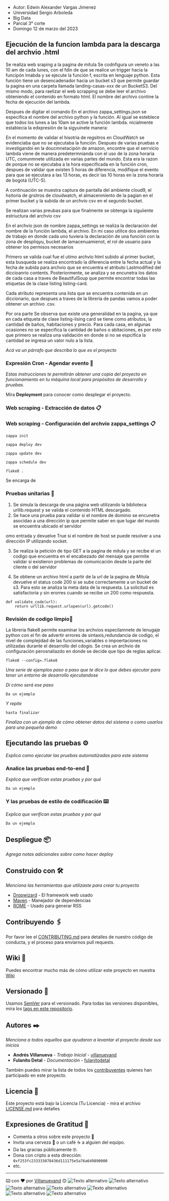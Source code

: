 * Autor: Edwin Alexander Vargas Jimenez 
* Universidad Sergio Arboleda
* Big Data
* Parcial 3° corte
* Domingo 12 de marzo del 2023

## Ejecución de la funcion lambda para la descarga del archvio .html
Se realiza web sraping a la pagina de mitula Se codnfigura un veneto a las 10 am de cada lunes, con el fdin de que se realice un trigger hacia la funcipón lmabda y se ejecute la función f, escrita en lenguaje python.
Esta función tiene un desencadenador hacia un bucket s3 que permite guardar la pagina en una carpeta llamada landing-casas-xxx de un BucketS3.  Del mismo modo, para raelizar el web scrapping se debe leer el archivo obteniendo el contenido en formato html. El nombre del archivo contine la fecha de ejecución del lambda.



Despues de digitar el comando 
En el archivo zappa_settings.json se especifica el nombre del archivo python y la función. Al igual se esteblece que todos los lunes a las 10am se active la función lambda. nicialmente establecia la edxpresión de la sigyuinete manera:

En el momento de validar el hisotria de regsitros en CloudWatch se evidenciaba que no se ejecutaba la función. Despues de varias pruebas e investigandoi en la doucmnetacipón de amazon, encontre que el serrvicio lambda viene de manera predetermnianda con el uso de la zona horaria UTC, comunmnete utilizada en varias partes del mundo. Esta era la razon de porque no se ejecutaba a la hora especificada en la función cron, despues de validar que existen 5 horas de diferencia, modifique el evento para que se ejecutara a las 13 horas, es decir las 10 horas en la zona horaria de bogotá (UTC-5).

A continuación se muestra captura de pantalla del ambiente cloud9, el hsitoria de grsitros de cloudwatch, el almacenmiento de la pagian en el primer bucket y la subida de un archvio csv en el segundo bucket. 

Se realizan varias preubas para que finalmente se obtenga la siguiiente estriuctura del archvio csv








En el archvio json de nombre zappa_settings se realiza la declaración del nombre de la función lambda, el archivo. En mi caso utilice dos ambientes de trabajo en donde cada uno tuviera la declaración de una función con la zona de despliqyu, bucket de lamacenuamienot, el rol de usuario para obtener los permisos necesarios




Primero se valida cual fue el utimo archvio html subido al primer bucket, esta busqueda se realiza encontrado la diferencia entre la fecha actual y la fecha de subida para archvio que se encuentra el atributo Lastmodified del diccioanrio contents. Posteriormente, se analiza y se encunetra los datos de cada casa a traves de BeautifulSoup que permite encontrar todas las etiquetas de la clase listing listing-card. 

Cada atributo representa una lista que se encuentra contenida en un diccionario, que despues a traves de la libreria de pandas vamos a poder obtener un archivo .csv.

Por ora parte 
Se observa que existe una generalidad en la pagina, ya que en cada etiqueta de clase listing-lising card se tiene como atributos, la cantidad de baños, habitaciones y precio. Para cada casa, en algunas ocasiones no se especifica la cantidad de baños o abitaciones, es por esto que primero se realiza una validación en donde si no se espcifica la cantidad se ingresa un valor nulo a la lista.



_Acá va un párrafo que describa lo que es el proyecto_

### Expresión Cron - Agendar evento 🚀

_Estas instrucciones te permitirán obtener una copia del proyecto en funcionamiento en tu máquina local para propósitos de desarrollo y pruebas._

Mira **Deployment** para conocer como desplegar el proyecto.


### Web scraping - Extracción de datos 📋

### Web scraping - Configuración del archvio zappa_settings 📋

```
zappa init
```

```
zappa deploy dev
```
```
zappa update dev
```

```
zappa schedule dev
```

```
flake8 .
```

Se encarga de


### Pruebas unitarias 🔧
1. Se simula la descarga de una página web utilizando la biblioteca urllib.request y se valida el contenido HTML descargado.
2. Se hace una prueba para validar si el nombre de dominio se encunetra asocidao a una dirección ip que permite saber en que lugar del mundo se encuentra ubicado el servidor

omo entrada y devuelve True si el nombre de host se puede resolver a una dirección IP utilizando socket.

3. Se realiza la petición de tipo GET a la pagina de mitula y se recibe el un codigo que encuentra en el encabezado del mensaje que permite validar si existieron problemas de comunicación desde la parte del cliente o del servidor

4. Se obtiene un archivo html a partir de la url de la pagina de Mitula devuelve el status code 200 si se sube correctamente a un bucket de s3. Para esto se analiza la meta data de la respuesta. La solicitud es satisfactoria y sin erorres cuando se recibe un 200 como respuesta. 

```
def validate_code(url):
    return urllib.request.urlopen(url).getcode()

```







### Revisión de codigo limpio🔧
La libreria flake8 permite examinar los archvios especilamnete de lenugaje python con el fin de advertir errores de sintaxis,redundancia de codigo, el nivel de complejidad de las funciones,variables o impoertaciones no utilizadas durante el desarrollo del cdogio. Se crea un archvio de configuración perosnaliazdo en donde se decide que tipo de reglas aplicar.
```
flake8 --config=.flake8
```




_Una serie de ejemplos paso a paso que te dice lo que debes ejecutar para tener un entorno de desarrollo ejecutandose_

_Dí cómo será ese paso_

```
Da un ejemplo
```

_Y repite_

```
hasta finalizar
```

_Finaliza con un ejemplo de cómo obtener datos del sistema o como usarlos para una pequeña demo_

## Ejecutando las pruebas ⚙️

_Explica como ejecutar las pruebas automatizadas para este sistema_

### Analice las pruebas end-to-end 🔩

_Explica que verifican estas pruebas y por qué_

```
Da un ejemplo
```

### Y las pruebas de estilo de codificación ⌨️

_Explica que verifican estas pruebas y por qué_

```
Da un ejemplo
```

## Despliegue 📦

_Agrega notas adicionales sobre como hacer deploy_

## Construido con 🛠️

_Menciona las herramientas que utilizaste para crear tu proyecto_

* [Dropwizard](http://www.dropwizard.io/1.0.2/docs/) - El framework web usado
* [Maven](https://maven.apache.org/) - Manejador de dependencias
* [ROME](https://rometools.github.io/rome/) - Usado para generar RSS

## Contribuyendo 🖇️

Por favor lee el [CONTRIBUTING.md](https://gist.github.com/villanuevand/xxxxxx) para detalles de nuestro código de conducta, y el proceso para enviarnos pull requests.

## Wiki 📖

Puedes encontrar mucho más de cómo utilizar este proyecto en nuestra [Wiki](https://github.com/tu/proyecto/wiki)

## Versionado 📌

Usamos [SemVer](http://semver.org/) para el versionado. Para todas las versiones disponibles, mira los [tags en este repositorio](https://github.com/tu/proyecto/tags).

## Autores ✒️

_Menciona a todos aquellos que ayudaron a levantar el proyecto desde sus inicios_

* **Andrés Villanueva** - *Trabajo Inicial* - [villanuevand](https://github.com/villanuevand)
* **Fulanito Detal** - *Documentación* - [fulanitodetal](#fulanito-de-tal)

También puedes mirar la lista de todos los [contribuyentes](https://github.com/your/project/contributors) quíenes han participado en este proyecto. 

## Licencia 📄

Este proyecto está bajo la Licencia (Tu Licencia) - mira el archivo [LICENSE.md](LICENSE.md) para detalles

## Expresiones de Gratitud 🎁

* Comenta a otros sobre este proyecto 📢
* Invita una cerveza 🍺 o un café ☕ a alguien del equipo. 
* Da las gracias públicamente 🤓.
* Dona con cripto a esta dirección: `0xf253fc233333078436d111175e5a76a649890000`
* etc.



---
⌨️ con ❤️ por [Villanuevand](https://github.com/Villanuevand) 😊
![Texto alternativo](https://i.postimg.cc/0NBSbdCT/Captura-de-pantalla-2023-03-12-234133.png)
![Texto alternativo](https://i.postimg.cc/yY1NC3mc/Captura-de-pantalla-2023-03-12-233732.png)
![Texto alternativo](https://i.postimg.cc/yNZ1ymK4/Captura-de-pantalla-2023-03-12-233355.png)
![Texto alternativo](https://i.postimg.cc/g25chMfH/Captura-de-pantalla-2023-03-12-232012.png)
![Texto alternativo](https://i.postimg.cc/K84vRXsY/Captura-de-pantalla-2023-03-12-231937.png)
![Texto alternativo](https://i.postimg.cc/bJfzCZYG/Captura-de-pantalla-2023-03-12-231529.png)
![Texto alternativo](https://i.postimg.cc/6qkLysd4/Captura-de-pantalla-2023-03-13-022143.png)
